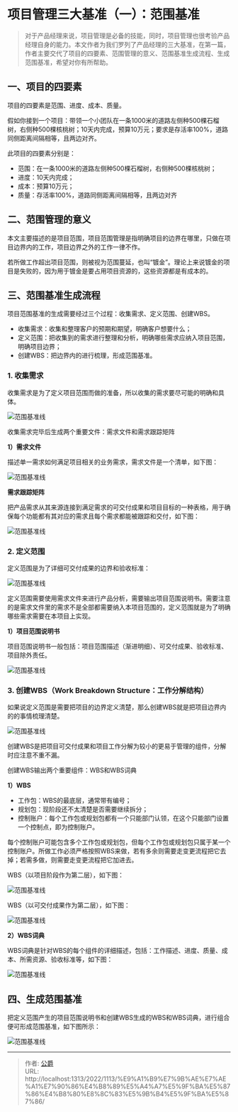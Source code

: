 # 项目管理三大基准（一）：范围基准


> 对于产品经理来说，项目管理是必备的技能，同时，项目管理也很考验产品经理自身的能力。本文作者为我们罗列了产品经理的三大基准，在第一篇，作者主要交代了项目的四要素、范围管理的意义、范围基准生成流程、生成范围基准，希望对你有所帮助。

## 一、项目的四要素

项目的四要素是范围、进度、成本、质量。

假如你接到一个项目：带领一个小团队在一条1000米的道路左侧种500棵石榴树，右侧种500棵核桃树；10天内完成，预算10万元；要求是存活率100%，道路同侧距离间隔相等，且两边对齐。

此项目的四要素分别是：

*   范围：在一条1000米的道路左侧种500棵石榴树，右侧种500棵核桃树；
*   进度：10天内完成；
*   成本：预算10万元；
*   质量：存活率100%，道路同侧距离间隔相等，且两边对齐

## 二、范围管理的意义

本文主要描述的是项目范围，项目范围管理是指明确项目的边界在哪里，只做在项目边界内的工作，项目边界之外的工作一律不作。

若所做工作超出项目范围，则被视为范围蔓延，也叫“镀金”。理论上来说镀金的项目是失败的，因为用于镀金是要占用项目资源的，这些资源都是有成本的。

## 三、范围基准生成流程

项目范围基准的生成需要经过三个过程：收集需求、定义范围、创建WBS。

*   收集需求：收集和整理客户的预期和期望，明确客户想要什么；
*   定义范围：把收集到的需求进行整理和分析，明确哪些需求应纳入项目范围，明确项目边界；
*   创建WBS：把边界内的进行梳理，形成范围基准。

### 1\. 收集需求

收集需求是为了定义项目范围而做的准备，所以收集的需求要尽可能的明确和具体。

![范围基准线](https://cos.gjcloak.xyz/pigo/202211140823538.png?imageMogr2/format/webp/interlace/1/quality/80 "范围基准线")

收集需求完毕后生成两个重要文件：需求文件和需求跟踪矩阵

**1）需求文件**

描述单一需求如何满足项目相关的业务需求，需求文件是一个清单，如下图：

![范围基准线](https://cos.gjcloak.xyz/pigo/202211140823106.png?imageMogr2/format/webp/interlace/1/quality/80 "范围基准线")

**需求跟踪矩阵**

把产品需求从其来源连接到满足需求的可交付成果和项目目标的一种表格，用于确保每个功能都有其对应的需求且每个需求都能被跟踪和交付，如下图：

![范围基准线](https://cos.gjcloak.xyz/pigo/202211140823172.png?imageMogr2/format/webp/interlace/1/quality/80 "范围基准线")

### 2\. 定义范围

定义范围是为了详细可交付成果的边界和验收标准：

![范围基准线](https://cos.gjcloak.xyz/pigo/202211140823740.png?imageMogr2/format/webp/interlace/1/quality/80 "范围基准线")

定义范围需要使用需求文件来进行产品分析，需要输出项目范围说明书。需要注意的是需求文件里的需求不是全部都需要纳入本项目范围的，定义范围就是为了明确哪些需求需要在本项目上实现。

**1）项目范围说明书**

项目范围说明书一般包括：项目范围描述（渐进明细）、可交付成果、验收标准、项目除外责任。

![范围基准线](https://cos.gjcloak.xyz/pigo/202211140824412.png?imageMogr2/format/webp/interlace/1/quality/80 "范围基准线")

### 3\. 创建WBS（Work Breakdown Structure：工作分解结构）

如果说定义范围是需要把项目的边界定义清楚，那么创建WBS就是把项目边界内的的事情梳理清楚。

![范围基准线](https://cos.gjcloak.xyz/pigo/202211140824095.png?imageMogr2/format/webp/interlace/1/quality/80 "范围基准线")

创建WBS是把项目可交付成果和项目工作分解为较小的更易于管理的组件，分解时应注意不重不漏。

创建WBS输出两个重要组件：WBS和WBS词典

**1）WBS**

*   工作包：WBS的最底层，通常带有编号；
*   规划包：现阶段还不太清楚是否需要继续拆分；
*   控制账户：每个工作包或规划包都有一个只能部门认领，在这个只能部门设置一个控制点，即为控制账户。

每个控制账户可能包含多个工作包或规划包，但每个工作包或规划包只属于某一个控制账户。所做工作必须严格按照WBS来做，若有多余则需要走变更流程把它去掉；若需多做，则需要走变更流程把它加进去。

WBS（以项目阶段作为第二层），如下图：

![范围基准线](https://cos.gjcloak.xyz/pigo/202211140824676.png?imageMogr2/format/webp/interlace/1/quality/80 "范围基准线")

WBS（以可交付成果作为第二层），如下图：

![范围基准线](https://cos.gjcloak.xyz/pigo/202211140825242.png?imageMogr2/format/webp/interlace/1/quality/80 "范围基准线")

**2）WBS词典**

WBS词典是针对WBS的每个组件的详细描述，包括：工作描述、进度、质量、成本、所需资源、验收标准等，如下图：

![范围基准线](https://cos.gjcloak.xyz/pigo/202211140825952.png?imageMogr2/format/webp/interlace/1/quality/80 "范围基准线")

## 四、生成范围基准

把定义范围产生的项目范围说明书和创建WBS生成的WBS和WBS词典，进行组合便可形成范围基准，如下图所示：

![范围基准线](https://cos.gjcloak.xyz/pigo/202211140825942.png?imageMogr2/format/webp/interlace/1/quality/80 "范围基准线")

---

> 作者: [公爵](https://blog.gjcloak.top)  
> URL: http://localhost:1313/2022/1113/%E9%A1%B9%E7%9B%AE%E7%AE%A1%E7%90%86%E4%B8%89%E5%A4%A7%E5%9F%BA%E5%87%86%E4%B8%80%E8%8C%83%E5%9B%B4%E5%9F%BA%E5%87%86/  

